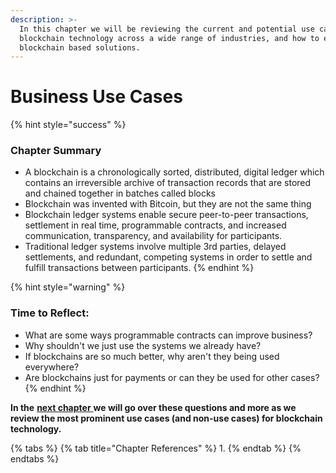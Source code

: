 ```yaml
---
description: >-
  In this chapter we will be reviewing the current and potential use cases for
  blockchain technology across a wide range of industries, and how to evaluate
  blockchain based solutions.
---
```


# Business Use Cases

{% hint style="success" %}
### **Chapter Summary**

* A blockchain is a chronologically sorted, distributed, digital ledger which contains an irreversible archive of transaction records that are stored and chained together in batches called blocks 
* Blockchain was invented with Bitcoin, but they are not the same thing
* Blockchain ledger systems enable secure peer-to-peer transactions, settlement in real time, programmable contracts, and increased communication, transparency, and availability for participants.
* Traditional ledger systems involve multiple 3rd parties, delayed settlements, and redundant, competing systems in order to settle and fulfill transactions between participants.
{% endhint %}

{% hint style="warning" %}
### **Time to Reflect:**

* What are some ways programmable contracts can improve business?
* Why shouldn't we just use the systems we already have?
* If blockchains are so much better, why aren't they being used everywhere?
* Are blockchains just for payments or can they be used for other cases?
{% endhint %}

**In the** [**next chapter** ](https://learn.accrubit.com/blockchain-for-business/business-use-cases)**we will go over these questions and more as we review the most prominent use cases \(and non-use cases\) for blockchain technology.** 

{% tabs %}
{% tab title="Chapter References" %}
1. 
{% endtab %}
{% endtabs %}

